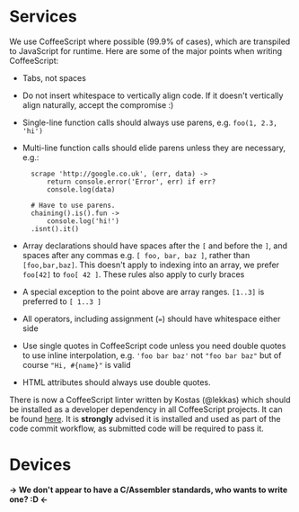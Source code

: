 # Services

We use CoffeeScript where possible (99.9% of cases), which are transpiled to JavaScript for runtime. Here are some of the major points when writing CoffeeScript:

* Tabs, not spaces
* Do not insert whitespace to vertically align code. If it doesn't vertically align naturally, accept the compromise :)
* Single-line function calls should always use parens, e.g. `foo(1, 2.3, 'hi')`
* Multi-line function calls should elide parens unless they are necessary, e.g.:

        scrape 'http://google.co.uk', (err, data) ->
            return console.error('Error', err) if err?
            console.log(data)

        # Have to use parens.
        chaining().is().fun ->
            console.log('hi!')
        .isnt().it()

* Array declarations should have spaces after the `[` and before the `]`, and spaces after any commas e.g. `[ foo, bar, baz ]`, rather than `[foo,bar,baz]`. This doesn't apply to indexing into an array, we prefer `foo[42]` to `foo[ 42 ]`. These rules also apply to curly braces
* A special exception to the point above are array ranges. `[1..3]` is preferred to `[ 1..3 ]`
* All operators, including assignment (`=`) should have whitespace either side
* Use single quotes in CoffeeScript code unless you need double quotes to use inline interpolation, e.g. `'foo bar baz'` not `"foo bar baz"` but of course `"Hi, #{name}"` is valid
* HTML attributes should always use double quotes.

There is now a CoffeeScript linter written by Kostas (@lekkas) which should be installed as a developer dependency in all CoffeeScript projects. It can be found [here](https://github.com/resin-io/resin-lint). It is **strongly** advised it is installed and used as part of the code commit workflow, as submitted code will be required to pass it.

# Devices

**-> We don't appear to have a C/Assembler standards, who wants to write one? :D <-**
